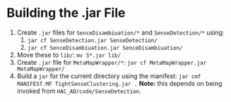 # Building the .jar File
1. Create `.jar` files for `SenceDisambiuation/*` and `SenseDetection/*` using:
   1. `jar cf SenseDetection.jar SenseDetection/`
   1. `jar cf SenceDisambiuation.jar SenceDisambiuation/`
1. Move these to `lib/`: `mv S*.jar lib/`
1. Create `.jar` file for `MetaMapWrapper/*`: `jar cf MetaMapWrapper.jar MetaMapWrapper/`
1. Build a `jar` for the current directory using the manifest: `jar cmf MANIFEST.MF TightSenseClustering.jar .` **Note:** this depends on being invoked from `HAC_AD/code/SenseDetection`.
